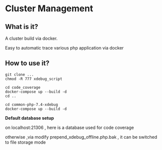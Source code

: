 # Cluster Management

## What is it?

A cluster build via docker.

Easy to automatic trace various php application via docker

## How to use it?

```shell
git clone ...
chmod -R 777 xdebug_script

cd code_coverage
docker-compose up --build -d
cd ..

cd common-php-7.4-xdebug
docker-compose up --build -d
```

**Default database setup**

on localhost:21306 , here is a database used for code coverage

otherwise ,via modify prepend_xdebug_offline.php.bak , it can be switched to file storage mode
